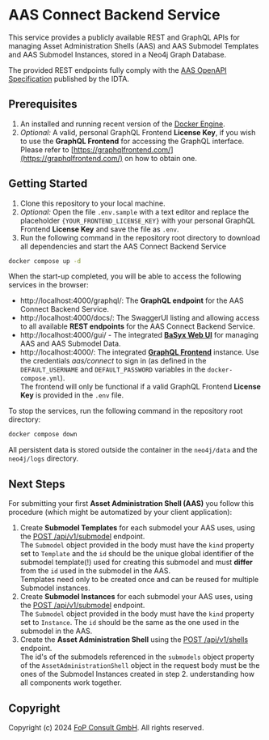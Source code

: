 ﻿# AAS Connect Backend Service

This service provides a publicly available REST and GraphQL APIs for managing Asset Administration Shells (AAS) and AAS Submodel Templates and AAS Submodel Instances, stored in a Neo4j Graph Database. 

The provided REST endpoints fully comply with the [AAS OpenAPI Specification](https://github.com/admin-shell-io/aas-specs-api) published by the IDTA.


## Prerequisites

1. An installed and running recent version of the [Docker Engine](https://docs.docker.com/get-docker/).
2. *Optional:* A valid, personal GraphQL Frontend **License Key**, if you wish to use the **GraphQL Frontend** for accessing the GraphQL interface. <br/>Please refer to [https://graphqlfrontend.com/](https://graphqlfrontend.com/) on how to obtain one.

## Getting Started

1. Clone this repository to your local machine.
2. *Optional:* Open the file `.env.sample` with a text editor and replace the placeholder `{YOUR_FRONTEND_LICENSE_KEY}` with your personal GraphQL Frontend **License Key** and save the file as `.env`.
3. Run the following command in the repository root directory to download all dependencies and start the AAS Connect Backend Service 

 ```bash
 docker compose up -d
 ```

When the start-up completed, you will be able to access the following services in the browser:

- http://localhost:4000/graphql/: The **GraphQL endpoint** for the AAS Connect Backend Service.
- http://localhost:4000/docs/: The SwaggerUI listing and allowing access to all available **REST endpoints** for the AAS Connect Backend Service.
- http://localhost:4000/gui/ - The integrated **[BaSyx Web UI](https://github.com/eclipse-basyx/basyx-applications/tree/main/aas-gui)** for managing AAS and AAS Submodel Data.
- http://localhost:4000/: The integrated **[GraphQL Frontend](https://github.com/foprs/graphqlfrontend-stack)** instance. Use the credentials *aas/connect* to sign in (as defined in the `DEFAULT_USERNAME` and `DEFAULT_PASSWORD` variables in the `docker-compose.yml`). <br/>The frontend will only be functional if a valid GraphQL Frontend **License Key** is provided in the `.env` file.

To stop the services, run the following command in the repository root directory:

```bash
docker compose down
```

All persistent data is stored outside the container in the `neo4j/data` and the `neo4j/logs` directory. 

## Next Steps

For submitting your first **Asset Administration Shell (AAS)** you follow this procedure (which might be automatized by your client application):

1. Create **Submodel Templates** for each submodel your AAS uses, using the [POST /api/v1/submodel](http://localhost:4000/docs/#/Submodel%20Repository%20API/PostSubmodel) endpoint.<br/>The `Submodel` object provided in the body must have the `kind` property set to `Template` and the `id` should be the unique global identifier of the submodel template(!) used for creating this submodel and must **differ** from the `id` used in the submodel in the AAS.
<br/>Templates need only to be created once and can be reused for multiple Submodel instances.
2.  Create **Submodel Instances** for each submodel your AAS uses, using the [POST /api/v1/submodel](http://localhost:4000/docs/#/Submodel%20Repository%20API/PostSubmodel) endpoint. <br/>The `Submodel` object provided in the body must have the `kind` property set to `Instance`. The `id` should be the same as the one used in the submodel in the AAS.
3. Create the **Asset Administration Shell** using the [POST /api/v1/shells](http://localhost:4000/docs/#/Asset%20Administration%20Shell%20Repository%20API/PostAssetAdministrationShell) endpoint. <br/>The id's of the submodels referenced in the `submodels` object property of the `AssetAdministrationShell` object in the request body must be the ones of the Submodel Instances created in step 2.
   understanding how all components work together.

## Copyright

Copyright (c) 2024 [FoP Consult GmbH](https://fop-consult.de/). All rights reserved.